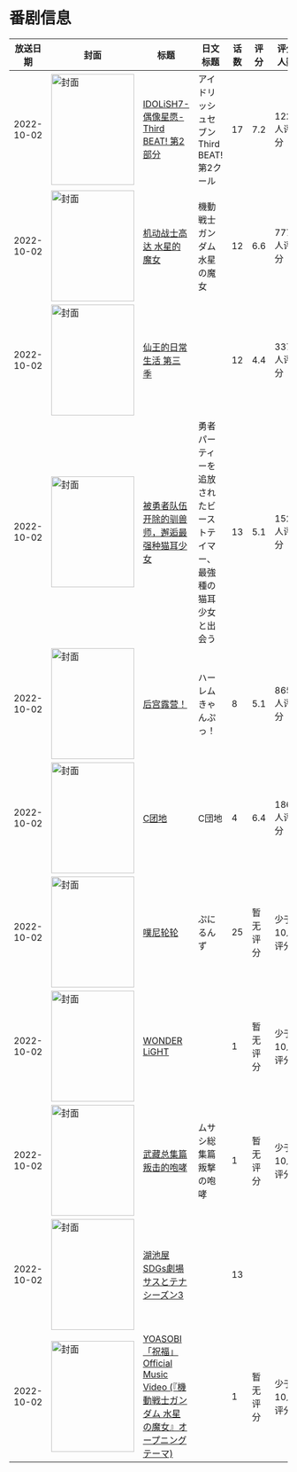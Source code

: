 # 番剧信息

|放送日期|封面|标题|日文标题|话数|评分|评分人数|
|---|---|---|---|---|---|---|
|2022-10-02|<img src="//lain.bgm.tv/pic/cover/c/ee/63/331751_I6oAT.jpg" alt="封面" style="width:150px;height:200px;object-fit:cover;">|[IDOLiSH7-偶像星愿- Third BEAT! 第2部分](https://bangumi.tv/subject/331751)|アイドリッシュセブン Third BEAT! 第2クール|17|7.2|122人评分|
|2022-10-02|<img src="//lain.bgm.tv/pic/cover/c/f1/fd/349441_uND33.jpg" alt="封面" style="width:150px;height:200px;object-fit:cover;">|[机动战士高达 水星的魔女](https://bangumi.tv/subject/349441)|機動戦士ガンダム 水星の魔女|12|6.6|7777人评分|
|2022-10-02|<img src="//lain.bgm.tv/pic/cover/c/0c/5f/358742_pc43z.jpg" alt="封面" style="width:150px;height:200px;object-fit:cover;">|[仙王的日常生活 第三季](https://bangumi.tv/subject/358742)||12|4.4|337人评分|
|2022-10-02|<img src="//lain.bgm.tv/pic/cover/c/03/45/383631_HHiIM.jpg" alt="封面" style="width:150px;height:200px;object-fit:cover;">|[被勇者队伍开除的驯兽师，邂逅最强种猫耳少女](https://bangumi.tv/subject/383631)|勇者パーティーを追放されたビーストテイマー、最強種の猫耳少女と出会う|13|5.1|1523人评分|
|2022-10-02|<img src="/img/no_icon_subject.png" alt="封面" style="width:150px;height:200px;object-fit:cover;">|[后宫露营！](https://bangumi.tv/subject/395537)|ハーレムきゃんぷっ！|8|5.1|865人评分|
|2022-10-02|<img src="//lain.bgm.tv/pic/cover/c/07/b4/396940_Dmo4k.jpg" alt="封面" style="width:150px;height:200px;object-fit:cover;">|[C团地](https://bangumi.tv/subject/396940)|C団地|4|6.4|186人评分|
|2022-10-02|<img src="//lain.bgm.tv/pic/cover/c/e1/9b/398762_NGTSG.jpg" alt="封面" style="width:150px;height:200px;object-fit:cover;">|[噗尼轮轮](https://bangumi.tv/subject/398762)|ぷにるんず|25|暂无评分|少于10人评分|
|2022-10-02|<img src="//lain.bgm.tv/pic/cover/c/c8/65/405494_W4ZbI.jpg" alt="封面" style="width:150px;height:200px;object-fit:cover;">|[WONDER LiGHT](https://bangumi.tv/subject/405494)||1|暂无评分|少于10人评分|
|2022-10-02|<img src="//lain.bgm.tv/pic/cover/c/26/f1/406772_xlAvx.jpg" alt="封面" style="width:150px;height:200px;object-fit:cover;">|[武藏总集篇 叛击的咆哮](https://bangumi.tv/subject/406772)|ムサシ総集篇 叛撃の咆哮|1|暂无评分|少于10人评分|
|2022-10-02|<img src="//lain.bgm.tv/pic/cover/c/da/33/406800_QTHc8.jpg" alt="封面" style="width:150px;height:200px;object-fit:cover;">|[湖池屋SDGs劇場 サスとテナ シーズン3](https://bangumi.tv/subject/406800)||13|||
|2022-10-02|<img src="//lain.bgm.tv/pic/cover/c/35/b0/538039_ZnLSE.jpg" alt="封面" style="width:150px;height:200px;object-fit:cover;">|[YOASOBI「祝福」Official Music Video (『機動戦士ガンダム 水星の魔女』オープニングテーマ)](https://bangumi.tv/subject/538039)||1|暂无评分|少于10人评分|
